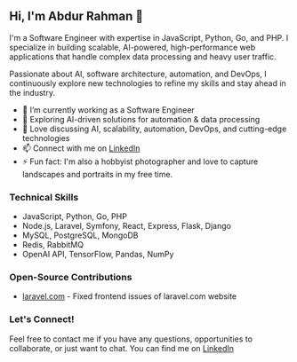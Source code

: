 ## Hi, I'm Abdur Rahman 👋

I'm a Software Engineer with expertise in JavaScript, Python, Go, and PHP. I specialize in building scalable, AI-powered, high-performance web applications that handle complex data processing and heavy user traffic.

Passionate about AI, software architecture, automation, and DevOps, I continuously explore new technologies to refine my skills and stay ahead in the industry.

- 🔭 I’m currently working as a Software Engineer
- 🤖 Exploring AI-driven solutions for automation & data processing
- 💬 Love discussing AI, scalability, automation, DevOps, and cutting-edge technologies
- 📫 Connect with me on [LinkedIn](https://www.linkedin.com/in/abdurrahmanriyad/)
- ⚡ Fun fact: I'm also a hobbyist photographer and love to capture landscapes and portraits in my free time.

### Technical Skills

- JavaScript, Python, Go, PHP
- Node.js, Laravel, Symfony, React, Express, Flask, Django
- MySQL, PostgreSQL, MongoDB
- Redis, RabbitMQ
- OpenAI API, TensorFlow, Pandas, NumPy

### Open-Source Contributions

- [laravel.com](https://github.com/laravel/laravel.com) - Fixed frontend issues of laravel.com website

### Let's Connect!

Feel free to contact me if you have any questions, opportunities to collaborate, or just want to chat. You can find me on [LinkedIn](https://www.linkedin.com/in/abdurrahmanriyad/)
